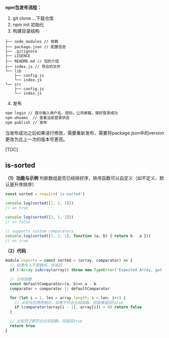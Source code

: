 **npm包发布流程：**

1. git clone ...下载仓库
2. npm init 初始化
3. 构建目录结构

```
├── node_modules // 依赖
├── package.json // 配置信息
├── .gitignore
├── LISENCE
├── README.md // 包的介绍
├── index.js // 导出的文件
└── lib
    ├── config.js
    └── index.js
└── src
    ├── config.js
    └── index.js
```

4. 发布

```sh
npm login // 提示输入用户名，密码，公共邮箱，填好登录成功
npm whoami  // 查看当前登录状态 
npm publish // 发布
```

当发布成功之后如果进行修改，需要重新发布，需要将package.json中的version更改为比上一次的版本号更高。

[TOC]

## is-sorted
**（1）功能与示例**
判断数组是否已经排好序，排序函数可以自定义（如不定义，默认是升序排序）

```js
const sorted = require('is-sorted')

console.log(sorted([1, 2, 3]))
// => true

console.log(sorted([3, 1, 2]))
// => false

// supports custom comparators
console.log(sorted([3, 2, 1], function (a, b) { return b - a }))
// => true
```

**（2）代码**

```js
module.exports = const sorted = (array, comparator) => {
  // 如果传入不是数组，则返回
  if (!Array.isArray(array)) throw new TypeError('Expected Array, got ' + (typeof array))

  // 比较函数
  const defaultComparator=(a, b)=> a - b
  comparator = comparator || defaultComparator

  for (let i = 1, len = array.length; i < len; i++) {
    // 从前往后两两相比，如果不符合比较函数，则直接返回false
    if (comparator(array[i - 1], array[i]) > 0) return false
  }

  // 比较完了都符合比较函数，则返回true
  return true
}
```


